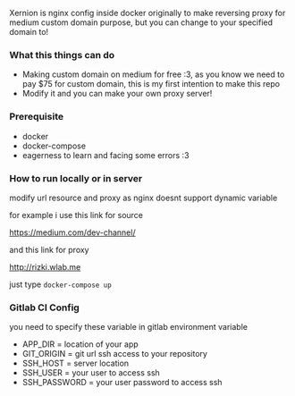 Xernion is nginx config inside docker originally to make reversing proxy for medium custom domain purpose,
but you can change to your specified domain to!

### What this things can do
- Making custom domain on medium for free :3, as you know we need to pay $75 for custom domain, this is my first intention to make this repo
- Modify it and you can make your own proxy server!

### Prerequisite
- docker
- docker-compose
- eagerness to learn and facing some errors :3

### How to run locally or in server

modify url resource and proxy as nginx doesnt support dynamic variable

for example i use this link for source

https://medium.com/dev-channel/

and this link for proxy

http://rizki.wlab.me

just type ```docker-compose up```

### Gitlab CI Config

you need to specify these variable in gitlab environment variable
- APP_DIR = location of your app
- GIT_ORIGIN = git url ssh access to your repository
- SSH_HOST = server location
- SSH_USER = your user to access ssh
- SSH_PASSWORD = your user password to access ssh